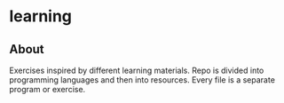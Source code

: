 # learning

## About

Exercises inspired by different learning materials. Repo is divided into programming languages and then into resources. Every file is a separate program or exercise.
